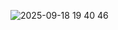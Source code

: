 ![2025-09-18 19 40 46](https://github.com/user-attachments/assets/4eb25c37-5fb6-48f1-be92-740c09bf0bb4)
